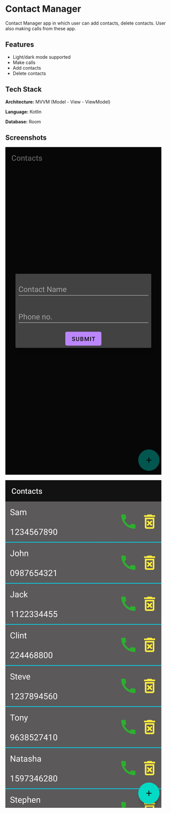 # Contact Manager
Contact Manager app in which user can add contacts, delete contacts. User also making calls from these app. 



## Features

- Light/dark mode supported
- Make calls
- Add contacts
- Delete contacts


## Tech Stack

**Architecture:** MVVM (Model - View - ViewModel)

**Language:**  Kotlin

**Database:**  Room 





## Screenshots

![add contact](https://github.com/yash1307-cse/Contact/blob/master/preview/add%20contact.jpg)

![contact list](https://github.com/yash1307-cse/Contact/blob/master/preview/contact%20list.jpg)

